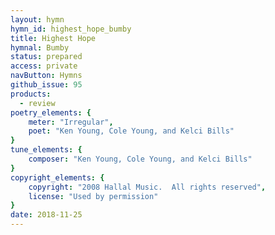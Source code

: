 ```yaml
---
layout: hymn
hymn_id: highest_hope_bumby
title: Highest Hope
hymnal: Bumby
status: prepared
access: private
navButton: Hymns
github_issue: 95
products:
  - review
poetry_elements: {
    meter: "Irregular",
    poet: "Ken Young, Cole Young, and Kelci Bills"
}
tune_elements: {
    composer: "Ken Young, Cole Young, and Kelci Bills"
}
copyright_elements: {
    copyright: "2008 Hallal Music.  All rights reserved",
    license: "Used by permission"
}
date: 2018-11-25
---
```


